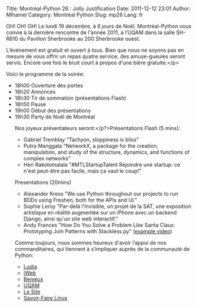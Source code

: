 Title: Montréal-Python 26 : Jolly Justification
Date: 2011-12-12 23:01
Author: Mlhamel
Category: Montréal Python
Slug: mp26
Lang: fr

OH! OH! OH! Le lundi 19 décembre, à 6 jours de Noël, Montréal-Python
vous convie à la dernière rencontre de l'année 2011, à l’UQAM dans la
salle SH-R810 du Pavillon Sherbrooke au 200 Sherbrooke ouest.

</p>

L’événement est gratuit et ouvert à tous. Bien que nous ne soyons pas en
mesure de vous offrir un repas quatre service, des amuse-gueules seront
servis. Encore une fois le bruit court à propos d'une bière
gratuite.</p\>

Voici le programme de la soirée:

<ul>
<li>
18h00 Ouverture des portes

</li>
<li>
18h20 Annonces

</li>
<li>
18h30 Tir de sommation (présentations Flash)

</li>
<li>
18h50 Pause

</li>
<li>
19h00 Début des présentations

</li>
<li>
19h30 Party de Noël de Montréal

</li>
</p>
</p>

Nos joyeux présentateurs seront:</p?>Présentations Flash (5 mins):

-   Gabriel Tremblay "Tachyon, sloppiness is bliss"
-   Putra Manggala "NetworkX, a package for the creation, manipulation,
    and study of the structure, dynamics, and functions of complex
    networks"
-   Heri Rakotomalala "\#MTLStartupTalent Rejoindre une startup: ce
    n'est peut-être pas facile, mais ça vaut le coup!"

</p>
Presentations (20mins)

-   Alexander Kress "We use Python throughout our projects to run BDDs
    using Freshen, both for the APIs and UI."
-   Sophie Leroy "Par-delà l'Invisible, un projet de la SAT, une
    exposition artistique en réalité augmentée sur un iPhone avec un
    backend Django, ainsi qu'un site web interactif."
-   Andy Frances "How Do You Solve a Problem Like Santa Claus:
    Prototyping Join Patterns with Stackless.py" ([example video][])

</p>
</p>

Comme toujours, nous sommes heureux d'avoir l’appui de nos
commanditaires, qui tiennent à s’impliquer auprès de la communauté de
Python:

-   [Ludia][]
-   [iWeb][]
-   [Benelux][]
-   [UQAM][]
-   [Le Site][]
-   [Savoir-Faire Linux][]

</p>
<!--:-->

</p>

  [example video]: http://www.youtube.com/watch?v=pqO6tKN2lc4
  [Ludia]: http://ludia.com/
  [iWeb]: http://iweb.ca/
  [Benelux]: http://www.brasseriebenelux.com/
  [UQAM]: http://uqam.ca/
  [Le Site]: http://lesite.ca/
  [Savoir-Faire Linux]: http://savoirfairelinux.com/
